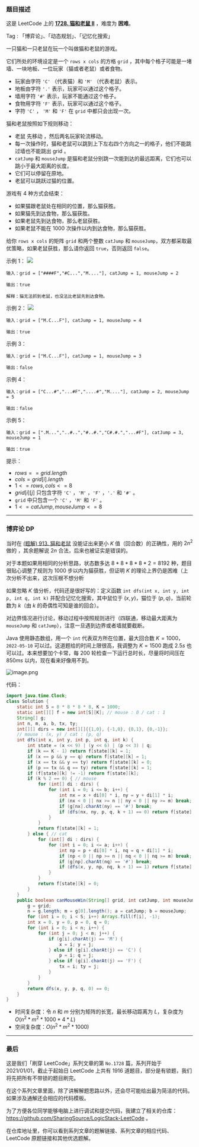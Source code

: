 ### 题目描述

这是 LeetCode 上的 **[1728. 猫和老鼠 II](https://leetcode.cn/problems/cat-and-mouse-ii/solution/by-ac_oier-gse8/)** ，难度为 **困难**。

Tag : 「博弈论」、「动态规划」、「记忆化搜索」



一只猫和一只老鼠在玩一个叫做猫和老鼠的游戏。

它们所处的环境设定是一个 `rows x cols` 的方格 `grid` ，其中每个格子可能是一堵墙、一块地板、一位玩家（猫或者老鼠）或者食物。

* 玩家由字符 `'C'` （代表猫）和 `'M'` （代表老鼠）表示。
* 地板由字符 `'.'` 表示，玩家可以通过这个格子。
* 墙用字符 `'#'` 表示，玩家不能通过这个格子。
* 食物用字符 `'F'` 表示，玩家可以通过这个格子。
* 字符 `'C'` ， `'M'` 和 `'F'` 在 `grid` 中都只会出现一次。

猫和老鼠按照如下规则移动：

* 老鼠 先移动 ，然后两名玩家轮流移动。
* 每一次操作时，猫和老鼠可以跳到上下左右四个方向之一的格子，他们不能跳过墙也不能跳出 grid 。
* `catJump` 和 `mouseJump` 是猫和老鼠分别跳一次能到达的最远距离，它们也可以跳小于最大距离的长度。
* 它们可以停留在原地。
* 老鼠可以跳跃过猫的位置。

游戏有 $4$ 种方式会结束：

* 如果猫跟老鼠处在相同的位置，那么猫获胜。
* 如果猫先到达食物，那么猫获胜。
* 如果老鼠先到达食物，那么老鼠获胜。
* 如果老鼠不能在 $1000$ 次操作以内到达食物，那么猫获胜。

给你 `rows x cols` 的矩阵 `grid` 和两个整数 `catJump` 和 `mouseJump`，双方都采取最优策略，如果老鼠获胜，那么请你返回 `true`，否则返回 `false`。

示例 1：
![](https://assets.leetcode-cn.com/aliyun-lc-upload/uploads/2021/01/17/sample_111_1955.png)
```
输入：grid = ["####F","#C...","M...."], catJump = 1, mouseJump = 2

输出：true

解释：猫无法抓到老鼠，也没法比老鼠先到达食物。
```
示例 2：
![](https://assets.leetcode-cn.com/aliyun-lc-upload/uploads/2021/01/17/sample_2_1955.png)
```
输入：grid = ["M.C...F"], catJump = 1, mouseJump = 4

输出：true
```
示例 3：
```
输入：grid = ["M.C...F"], catJump = 1, mouseJump = 3

输出：false
```
示例 4：
```
输入：grid = ["C...#","...#F","....#","M...."], catJump = 2, mouseJump = 5

输出：false
```
示例 5：
```
输入：grid = [".M...","..#..","#..#.","C#.#.","...#F"], catJump = 3, mouseJump = 1

输出：true
```

提示：
* $rows == grid.length$
* $cols = grid[i].length$
* $1 <= rows, cols <= 8$
* $grid[i][j]$ 只包含字符 `'C'` ，`'M'` ，`'F'` ，`'.'` 和 `'#'` 。
* `grid` 中只包含一个 `'C'` ，`'M'` 和 `'F'` 。
* $1 <= catJump, mouseJump <= 8$

---

### 博弈论 DP

当时在 [(题解) 913. 猫和老鼠](https://leetcode.cn/problems/cat-and-mouse/solution/gong-shui-san-xie-dong-tai-gui-hua-yun-y-0bx1/) 没能证出来更小 $K$ 值（回合数）的正确性，用的 $2n^2$ 做的 ，其余题解说 $2 n$ 合法，后来也被证实是错误的。

对于本题如果用相同的分析思路，状态数多达 $8 * 8 * 8 * 8 * 2 = 8192$ 种，题目很贴心调整了规则为 $1000$ 步以内为猫获胜，但证明 $K$ 的理论上界仍是困难（上次分析不出来，这次压根不想分析

如果忽略 $K$ 值分析，代码还是很好写的：定义函数 `int dfs(int x, int y, int p, int q, int k)` 并配合记忆化搜索，其中鼠位于 $(x, y)$，猫位于 $(p, q)$，当前轮数为 $k$（由 $k$ 的奇偶性可知是谁的回合）。

对边界情况进行讨论，移动过程中按照规则进行（四联通，移动最大距离为 `mouseJump` 和 `catJump`），注意一旦遇到边界或者墙就要截断。

Java 使用静态数组，用一个 `int` 代表双方所在位置，最大回合数 $K = 1000$，`2022-05-10` 可以过。这道题给的时间上限很高，我调整为 $K = 1500$ 跑成 $2.5s$ 也可以过。本来想要加个卡常，每 $200$ 轮检查一下运行总时长，尽量将时间压在 $850ms$ 以内，现在看来好像用不到。

![image.png](https://pic.leetcode-cn.com/1652145352-GynEJi-image.png)

代码：
```Java
import java.time.Clock;
class Solution {
    static int S = 8 * 8 * 8 * 8, K = 1000;
    static int[][] f = new int[S][K]; // mouse : 0 / cat : 1
    String[] g;
    int n, m, a, b, tx, ty;
    int[][] dirs = new int[][]{{1,0}, {-1,0}, {0,1}, {0,-1}};
    // mouse : (x, y) / cat : (p, q)
    int dfs(int x, int y, int p, int q, int k) {
        int state = (x << 9) | (y << 6) | (p << 3) | q;
        if (k == K - 1) return f[state][k] = 1;
        if (x == p && y == q) return f[state][k] = 1;
        if (x == tx && y == ty) return f[state][k] = 0;
        if (p == tx && q == ty) return f[state][k] = 1;
        if (f[state][k] != -1) return f[state][k];
        if (k % 2 == 0) { // mouse
            for (int[] di : dirs) {
                for (int i = 0; i <= b; i++) {
                    int nx = x + di[0] * i, ny = y + di[1] * i;
                    if (nx < 0 || nx >= n || ny < 0 || ny >= m) break;
                    if (g[nx].charAt(ny) == '#') break;
                    if (dfs(nx, ny, p, q, k + 1) == 0) return f[state][k] = 0;
                }
            }
            return f[state][k] = 1;
        } else { // cat
            for (int[] di : dirs) {
                for (int i = 0; i <= a; i++) {
                    int np = p + di[0] * i, nq = q + di[1] * i;
                    if (np < 0 || np >= n || nq < 0 || nq >= m) break;
                    if (g[np].charAt(nq) == '#') break;
                    if (dfs(x, y, np, nq, k + 1) == 1) return f[state][k] = 1;
                }
            }
            return f[state][k] = 0;
        }
    }
    public boolean canMouseWin(String[] grid, int catJump, int mouseJump) {
        g = grid;
        n = g.length; m = g[0].length(); a = catJump; b = mouseJump;
        for (int i = 0; i < S; i++) Arrays.fill(f[i], -1);
        int x = 0, y = 0, p = 0, q = 0;
        for (int i = 0; i < n; i++) {
            for (int j = 0; j < m; j++) {
                if (g[i].charAt(j) == 'M') {
                    x = i; y = j;
                } else if (g[i].charAt(j) == 'C') {
                    p = i; q = j;
                } else if (g[i].charAt(j) == 'F') {
                    tx = i; ty = j;
                }
            }
        }
        return dfs(x, y, p, q, 0) == 0;
    }
}
```
* 时间复杂度：令 $n$ 和 $m$ 分别为矩阵的长宽，最长移动距离为 $L$，复杂度为 $O(n^2 * m^2 * 1000 * 4 * L)$
* 空间复杂度：$O(n^2 * m^2 * 1000)$

---

### 最后

这是我们「刷穿 LeetCode」系列文章的第 `No.1728` 篇，系列开始于 2021/01/01，截止于起始日 LeetCode 上共有 1916 道题目，部分是有锁题，我们将先把所有不带锁的题目刷完。

在这个系列文章里面，除了讲解解题思路以外，还会尽可能给出最为简洁的代码。如果涉及通解还会相应的代码模板。

为了方便各位同学能够电脑上进行调试和提交代码，我建立了相关的仓库：https://github.com/SharingSource/LogicStack-LeetCode 。

在仓库地址里，你可以看到系列文章的题解链接、系列文章的相应代码、LeetCode 原题链接和其他优选题解。

